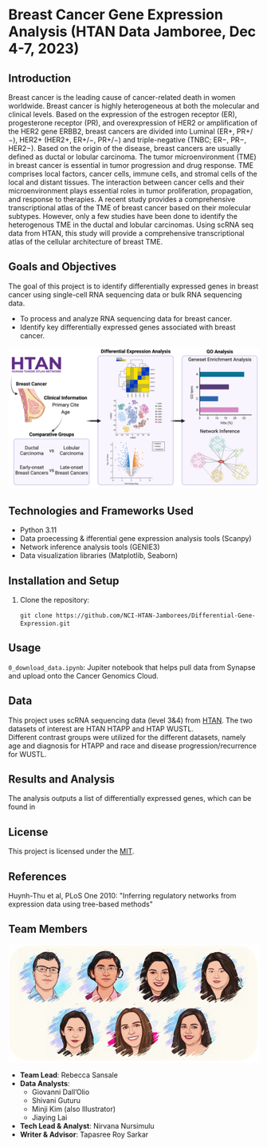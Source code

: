 # Breast Cancer Gene Expression Analysis (HTAN Data Jamboree, Dec 4-7, 2023)

## Introduction

Breast cancer is the leading cause of cancer-related death in women worldwide. Breast cancer is highly heterogeneous at both the molecular and clinical levels. Based on the expression of the estrogen receptor (ER), progesterone receptor (PR), and overexpression of HER2 or amplification of the HER2 gene ERBB2, breast cancers are divided into Luminal (ER+, PR+/−), HER2+ (HER2+, ER+/−, PR+/−) and triple-negative (TNBC; ER−, PR−, HER2−). Based on the origin of the disease, breast cancers are usually defined as ductal or lobular carcinoma. 
The tumor microenvironment (TME) in breast cancer is essential in tumor progression and drug response. TME comprises local factors, cancer cells, immune cells, and stromal cells of the local and distant tissues. The interaction between cancer cells and their microenvironment plays essential roles in tumor proliferation, propagation, and response to therapies. A recent study provides a comprehensive transcriptional atlas of the TME of breast cancer based on their molecular subtypes. However, only a few studies have been done to identify the heterogenous TME in the ductal and lobular carcinomas. 
Using scRNA seq data from HTAN, this study will provide a comprehensive transcriptional atlas of the cellular architecture of breast TME.




## Goals and Objectives
The goal of this project is to identify differentially expressed genes in breast cancer using single-cell RNA sequencing data or bulk RNA sequencing data.  
- To process and analyze RNA sequencing data for breast cancer.
- Identify key differentially expressed genes associated with breast cancer.

![overall_figure](assets/overall_figure.png)

## Technologies and Frameworks Used
- Python 3.11
- Data proecessing & ifferential gene expression analysis tools (Scanpy)
- Network inference analysis tools (GENIE3)
- Data visualization libraries (Matplotlib, Seaborn)

## Installation and Setup
1. Clone the repository:
   ```
   git clone https://github.com/NCI-HTAN-Jamborees/Differential-Gene-Expression.git
   ```

## Usage
`0_download_data.ipynb`: Jupiter notebook that helps pull data from Synapse and upload onto the Cancer Genomics Cloud.

## Data
This project uses scRNA sequencing data (level 3&4) from [HTAN](https://humantumoratlas.org/). The two datasets of interest are HTAN HTAPP and HTAP WUSTL.  
Different contrast groups were utilized for the different datasets, namely age and diagnosis for HTAPP and race and disease progression/recurrence for WUSTL.

## Results and Analysis
The analysis outputs a list of differentially expressed genes, which can be found in 

## License
This project is licensed under the [MIT](https://github.com/NCI-HTAN-Jamborees/Differential-Gene-Expression/blob/main/LICENSE).

## References

Huynh-Thu et al, PLoS One 2010: "Inferring regulatory networks from expression data using tree-based methods"

## Team Members
![team_figure](assets/team.png)

- **Team Lead**: Rebecca Sansale
- **Data Analysts**:
  - Giovanni Dall’Olio
  - Shivani Guturu
  - Minji Kim (also Illustrator)
  - Jiaying Lai
- **Tech Lead & Analyst**: Nirvana Nursimulu
- **Writer & Advisor**: Tapasree Roy Sarkar
